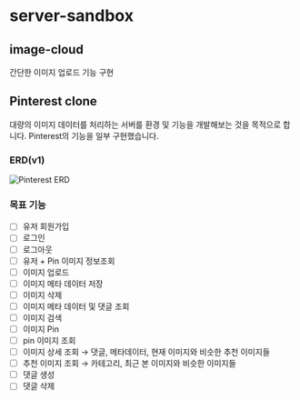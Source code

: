 # server-sandbox

## image-cloud
간단한 이미지 업로드 기능 구현



## Pinterest clone
대량의 이미지 데이터를 처리하는 서버를 환경 및 기능을 개발해보는 것을 목적으로 합니다.
Pinterest의 기능을 일부 구현했습니다.

### ERD(v1)
![Pinterest ERD](https://github.com/small-j/server-sandbox/assets/44703262/6fb730e4-6194-41cd-ac2a-5555e3d92a79)

### 목표 기능
- [ ] 유저 회원가입
- [ ] 로그인
- [ ] 로그아웃
- [ ] 유저 + Pin 이미지 정보조회
- [ ] 이미지 업로드
- [ ] 이미지 메타 데이터 저장
- [ ] 이미지 삭제
- [ ] 이미지 메타 데이터 및 댓글 조회
- [ ] 이미지 검색
- [ ] 이미지 Pin
- [ ] pin 이미지 조회
- [ ] 이미지 상세 조회 → 댓글, 메타데이터, 현재 이미지와 비슷한 추천 이미지들
- [ ] 추천 이미지 조회 → 카테고리, 최근 본 이미지와 비슷한 이미지들
- [ ] 댓글 생성
- [ ] 댓글 삭제 
